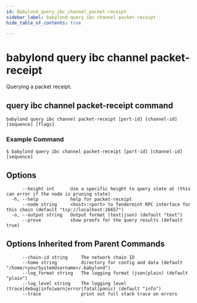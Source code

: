 ```yaml
---
id: Babylond_query_ibc_channel_packet-receipt
sidebar_label: babylond query ibc channel packet-receipt
hide_table_of_contents: true

---
```


# babylond query ibc channel packet-receipt
Querying a packet receipt.
## query ibc channel packet-receipt command
```
babylond query ibc channel packet-receipt [port-id] [channel-id] [sequence] [flags]
```
### Example Command
```
$ babylond query ibc channel packet-receipt [port-id] [channel-id] [sequence]
```
## Options
```
      --height int      Use a specific height to query state at (this can error if the node is pruning state)
  -h, --help            help for packet-receipt
      --node string     <host>:<port> to Tendermint RPC interface for this chain (default "tcp://localhost:26657")
  -o, --output string   Output format (text|json) (default "text")
      --prove           show proofs for the query results (default true)
```
## Options Inherited from Parent Commands
```
      --chain-id string     The network chain ID
      --home string         directory for config and data (default "/home/<yourSystemUsername>/.babylond")
      --log_format string   The logging format (json|plain) (default "plain")
      --log_level string    The logging level (trace|debug|info|warn|error|fatal|panic) (default "info")
      --trace               print out full stack trace on errors
```